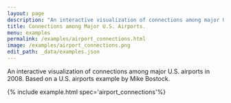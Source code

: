 ```yaml
---
layout: page
description: "An interactive visualization of connections among major U.S. airports in 2008. Based on a U.S. airports example by Mike Bostock."
title: Connections among Major U.S. Airports.
menu: examples
permalink: /examples/airport_connections.html
image: /examples/airport_connections.png
edit_path: _data/examples.json
---
```


An interactive visualization of connections among major U.S. airports in 2008. Based on a U.S. airports example by Mike Bostock.

{% include example.html spec='airport_connections'%}
